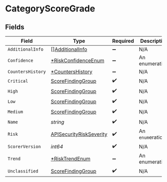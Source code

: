 # CategoryScoreGrade


## Fields

| Field                                                                     | Type                                                                      | Required                                                                  | Description                                                               |
| ------------------------------------------------------------------------- | ------------------------------------------------------------------------- | ------------------------------------------------------------------------- | ------------------------------------------------------------------------- |
| `AdditionalInfo`                                                          | [][AdditionalInfo](../../models/shared/additionalinfo.md)                 | :heavy_minus_sign:                                                        | N/A                                                                       |
| `Confidence`                                                              | [*RiskConfidenceEnum](../../models/shared/riskconfidenceenum.md)          | :heavy_minus_sign:                                                        | An enumeration.                                                           |
| `CountersHistory`                                                         | [*CountersHistory](../../models/shared/countershistory.md)                | :heavy_minus_sign:                                                        | N/A                                                                       |
| `Critical`                                                                | [ScoreFindingGroup](../../models/shared/scorefindinggroup.md)             | :heavy_check_mark:                                                        | N/A                                                                       |
| `High`                                                                    | [ScoreFindingGroup](../../models/shared/scorefindinggroup.md)             | :heavy_check_mark:                                                        | N/A                                                                       |
| `Low`                                                                     | [ScoreFindingGroup](../../models/shared/scorefindinggroup.md)             | :heavy_check_mark:                                                        | N/A                                                                       |
| `Medium`                                                                  | [ScoreFindingGroup](../../models/shared/scorefindinggroup.md)             | :heavy_check_mark:                                                        | N/A                                                                       |
| `Name`                                                                    | *string*                                                                  | :heavy_check_mark:                                                        | N/A                                                                       |
| `Risk`                                                                    | [APISecurityRiskSeverity](../../models/shared/apisecurityriskseverity.md) | :heavy_check_mark:                                                        | An `enum`eration.                                                         |
| `ScorerVersion`                                                           | *int64*                                                                   | :heavy_check_mark:                                                        | N/A                                                                       |
| `Trend`                                                                   | [*RiskTrendEnum](../../models/shared/risktrendenum.md)                    | :heavy_minus_sign:                                                        | An enumeration.                                                           |
| `Unclassified`                                                            | [ScoreFindingGroup](../../models/shared/scorefindinggroup.md)             | :heavy_check_mark:                                                        | N/A                                                                       |